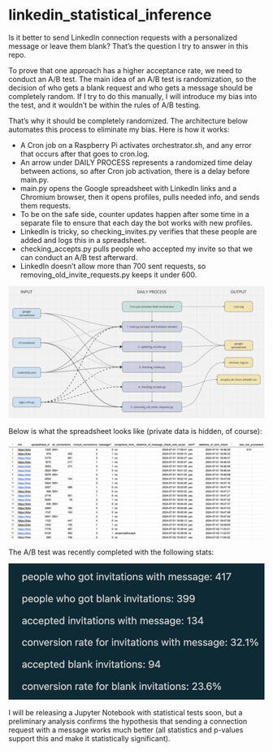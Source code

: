 # linkedin_statistical_inference

Is it better to send LinkedIn connection requests with a personalized message or leave them blank? That’s the question I try to answer in this repo.

To prove that one approach has a higher acceptance rate, we need to conduct an A/B test. The main idea of an A/B test is randomization, so the decision of who gets a blank request and who gets a message should be completely random. If I try to do this manually, I will introduce my bias into the test, and it wouldn’t be within the rules of A/B testing.

That’s why it should be completely randomized. The architecture below automates this process to eliminate my bias. Here is how it works:
- A Cron job on a Raspberry Pi activates orchestrator.sh, and any error that occurs after that goes to cron.log.
- An arrow under DAILY PROCESS represents a randomized time delay between actions, so after Cron job activation, there is a delay before main.py.
- main.py opens the Google spreadsheet with LinkedIn links and a Chromium browser, then it opens profiles, pulls needed info, and sends them requests.
- To be on the safe side, counter updates happen after some time in a separate file to ensure that each day the bot works with new profiles.
- LinkedIn is tricky, so checking_invites.py verifies that these people are added and logs this in a spreadsheet.
- checking_accepts.py pulls people who accepted my invite so that we can conduct an A/B test afterward.
- LinkedIn doesn’t allow more than 700 sent requests, so removing_old_invite_requests.py keeps it under 600.

<img src="architecture.png">

Below is what the spreadsheet looks like (private data is hidden, of course):

<img src="spreadsheet.png">

The A/B test was recently completed with the following stats:

<img src="results.png">

I will be releasing a Jupyter Notebook with statistical tests soon, but a preliminary analysis confirms the hypothesis that sending a connection request with a message works much better (all statistics and p-values support this and make it statistically significant).
